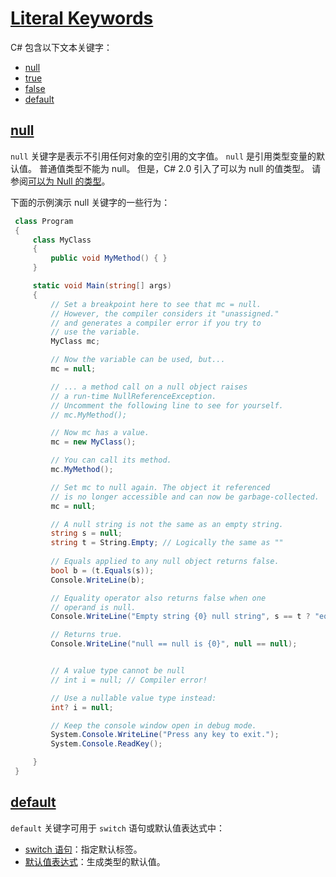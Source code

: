 # [Literal Keywords](https://docs.microsoft.com/en-us/dotnet/csharp/language-reference/keywords/literal-keywords)

C# 包含以下文本关键字：

- [null](https://docs.microsoft.com/zh-cn/dotnet/csharp/language-reference/keywords/null)
- [true](https://docs.microsoft.com/zh-cn/dotnet/csharp/language-reference/keywords/true)
- [false](https://docs.microsoft.com/zh-cn/dotnet/csharp/language-reference/keywords/false)
- [default](https://docs.microsoft.com/zh-cn/dotnet/csharp/language-reference/keywords/default)

## [null](https://docs.microsoft.com/en-us/dotnet/csharp/language-reference/keywords/null)

`null` 关键字是表示不引用任何对象的空引用的文字值。 `null` 是引用类型变量的默认值。 普通值类型不能为 null。 但是，C# 2.0 引入了可以为 null 的值类型。 请参阅[可以为 Null 的类型](https://docs.microsoft.com/zh-cn/dotnet/csharp/programming-guide/nullable-types/index)。

下面的示例演示 null 关键字的一些行为：

```csharp
 class Program
 {
     class MyClass
     {
         public void MyMethod() { }
     }

     static void Main(string[] args)
     {
         // Set a breakpoint here to see that mc = null.
         // However, the compiler considers it "unassigned."
         // and generates a compiler error if you try to
         // use the variable.
         MyClass mc;

         // Now the variable can be used, but...
         mc = null;

         // ... a method call on a null object raises 
         // a run-time NullReferenceException.
         // Uncomment the following line to see for yourself.
         // mc.MyMethod();

         // Now mc has a value.
         mc = new MyClass();

         // You can call its method.
         mc.MyMethod();

         // Set mc to null again. The object it referenced
         // is no longer accessible and can now be garbage-collected.
         mc = null;

         // A null string is not the same as an empty string.
         string s = null;
         string t = String.Empty; // Logically the same as ""
         
         // Equals applied to any null object returns false.
         bool b = (t.Equals(s));
         Console.WriteLine(b);

         // Equality operator also returns false when one
         // operand is null.
         Console.WriteLine("Empty string {0} null string", s == t ? "equals": "does not equal");

         // Returns true.
         Console.WriteLine("null == null is {0}", null == null);


         // A value type cannot be null
         // int i = null; // Compiler error!

         // Use a nullable value type instead:
         int? i = null;

         // Keep the console window open in debug mode.
         System.Console.WriteLine("Press any key to exit.");
         System.Console.ReadKey();

     }
 }
```

## [default](https://docs.microsoft.com/en-us/dotnet/csharp/language-reference/keywords/default)

`default` 关键字可用于 `switch` 语句或默认值表达式中：

- [switch 语句](https://docs.microsoft.com/zh-cn/dotnet/csharp/language-reference/keywords/switch)：指定默认标签。
- [默认值表达式](https://docs.microsoft.com/zh-cn/dotnet/csharp/programming-guide/statements-expressions-operators/default-value-expressions)：生成类型的默认值。